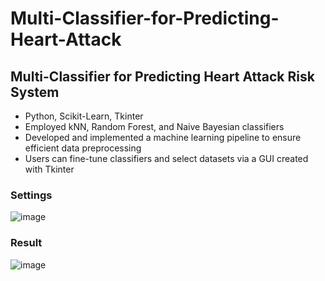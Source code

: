 # Multi-Classifier-for-Predicting-Heart-Attack

## Multi-Classifier for Predicting Heart Attack Risk System
* Python, Scikit-Learn, Tkinter
* Employed kNN, Random Forest, and Naive Bayesian classifiers
* Developed and implemented a machine learning pipeline to ensure efficient data preprocessing
* Users can fine-tune classifiers and select datasets via a GUI created with Tkinter

### Settings
![image](https://github.com/eneseryasan/Multi-Classifier-for-Predicting-Heart-Attack/assets/111348874/fefdecee-83cf-4a1b-8f18-5d9c3db0cc9b)

### Result

![image](https://github.com/eneseryasan/Multi-Classifier-for-Predicting-Heart-Attack/assets/111348874/fc719a9e-d3dc-4d21-998b-88c1e3668070)

